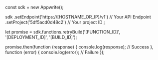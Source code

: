 const sdk = new Appwrite();

sdk
    .setEndpoint('https://[HOSTNAME_OR_IP]/v1') // Your API Endpoint
    .setProject('5df5acd0d48c2') // Your project ID
;

let promise = sdk.functions.retryBuild('[FUNCTION_ID]', '[DEPLOYMENT_ID]', '[BUILD_ID]');

promise.then(function (response) {
    console.log(response); // Success
}, function (error) {
    console.log(error); // Failure
});